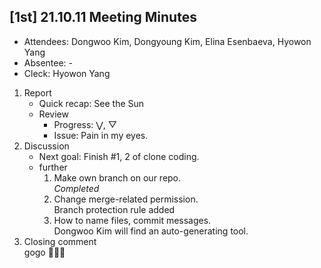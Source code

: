 ## [1st] 21.10.11 Meeting Minutes
- Attendees: Dongwoo Kim, Dongyoung Kim, Elina Esenbaeva, Hyowon Yang
- Absentee: -
- Cleck: Hyowon Yang

1. Report
    - Quick recap: See the Sun
    - Review  
        - Progress: $\bigvee$, $\bigtriangledown$
        - Issue: Pain in my eyes.
2. Discussion
    - Next goal: Finish #1, 2 of clone coding.
    - further
        1. Make own branch on our repo.  
            *Completed*
        2. Change merge-related permission.  
            Branch protection rule added
        3. How to name files, commit messages.  
            Dongwoo Kim will find an auto-generating tool.
3. Closing comment  
    gogo 🐎🐎🐎